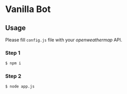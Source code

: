 # Vanilla Bot

## Usage

Please fill `config.js` file with your _openweathermap_ API.

### Step 1
```bash
$ npm i
```

### Step 2 
```bash
$ node app.js
```
